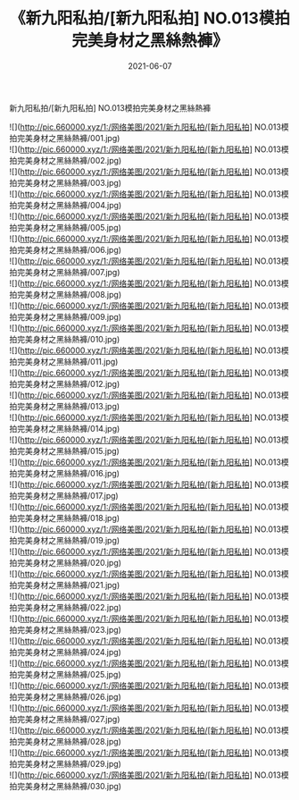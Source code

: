 ﻿---
layout: post
title:  《新九阳私拍/[新九阳私拍] NO.013模拍完美身材之黑絲熱褲》
date:   2021-06-07
img: http://pic.660000.xyz/1:/网络美图/2021/新九阳私拍/[新九阳私拍] NO.013模拍完美身材之黑絲熱褲/000.jpg
categories: [美女, 清纯, 唯美]
---

新九阳私拍/[新九阳私拍] NO.013模拍完美身材之黑絲熱褲

 ![](http://pic.660000.xyz/1:/网络美图/2021/新九阳私拍/[新九阳私拍] NO.013模拍完美身材之黑絲熱褲/001.jpg) <br>![](http://pic.660000.xyz/1:/网络美图/2021/新九阳私拍/[新九阳私拍] NO.013模拍完美身材之黑絲熱褲/002.jpg) <br>![](http://pic.660000.xyz/1:/网络美图/2021/新九阳私拍/[新九阳私拍] NO.013模拍完美身材之黑絲熱褲/003.jpg) <br>![](http://pic.660000.xyz/1:/网络美图/2021/新九阳私拍/[新九阳私拍] NO.013模拍完美身材之黑絲熱褲/004.jpg) <br>![](http://pic.660000.xyz/1:/网络美图/2021/新九阳私拍/[新九阳私拍] NO.013模拍完美身材之黑絲熱褲/005.jpg) <br>![](http://pic.660000.xyz/1:/网络美图/2021/新九阳私拍/[新九阳私拍] NO.013模拍完美身材之黑絲熱褲/006.jpg) <br>![](http://pic.660000.xyz/1:/网络美图/2021/新九阳私拍/[新九阳私拍] NO.013模拍完美身材之黑絲熱褲/007.jpg) <br>![](http://pic.660000.xyz/1:/网络美图/2021/新九阳私拍/[新九阳私拍] NO.013模拍完美身材之黑絲熱褲/008.jpg) <br>![](http://pic.660000.xyz/1:/网络美图/2021/新九阳私拍/[新九阳私拍] NO.013模拍完美身材之黑絲熱褲/009.jpg) <br>![](http://pic.660000.xyz/1:/网络美图/2021/新九阳私拍/[新九阳私拍] NO.013模拍完美身材之黑絲熱褲/010.jpg) <br>![](http://pic.660000.xyz/1:/网络美图/2021/新九阳私拍/[新九阳私拍] NO.013模拍完美身材之黑絲熱褲/011.jpg) <br>![](http://pic.660000.xyz/1:/网络美图/2021/新九阳私拍/[新九阳私拍] NO.013模拍完美身材之黑絲熱褲/012.jpg) <br>![](http://pic.660000.xyz/1:/网络美图/2021/新九阳私拍/[新九阳私拍] NO.013模拍完美身材之黑絲熱褲/013.jpg) <br>![](http://pic.660000.xyz/1:/网络美图/2021/新九阳私拍/[新九阳私拍] NO.013模拍完美身材之黑絲熱褲/014.jpg) <br>![](http://pic.660000.xyz/1:/网络美图/2021/新九阳私拍/[新九阳私拍] NO.013模拍完美身材之黑絲熱褲/015.jpg) <br>![](http://pic.660000.xyz/1:/网络美图/2021/新九阳私拍/[新九阳私拍] NO.013模拍完美身材之黑絲熱褲/016.jpg) <br>![](http://pic.660000.xyz/1:/网络美图/2021/新九阳私拍/[新九阳私拍] NO.013模拍完美身材之黑絲熱褲/017.jpg) <br>![](http://pic.660000.xyz/1:/网络美图/2021/新九阳私拍/[新九阳私拍] NO.013模拍完美身材之黑絲熱褲/018.jpg) <br>![](http://pic.660000.xyz/1:/网络美图/2021/新九阳私拍/[新九阳私拍] NO.013模拍完美身材之黑絲熱褲/019.jpg) <br>![](http://pic.660000.xyz/1:/网络美图/2021/新九阳私拍/[新九阳私拍] NO.013模拍完美身材之黑絲熱褲/020.jpg) <br>![](http://pic.660000.xyz/1:/网络美图/2021/新九阳私拍/[新九阳私拍] NO.013模拍完美身材之黑絲熱褲/021.jpg) <br>![](http://pic.660000.xyz/1:/网络美图/2021/新九阳私拍/[新九阳私拍] NO.013模拍完美身材之黑絲熱褲/022.jpg) <br>![](http://pic.660000.xyz/1:/网络美图/2021/新九阳私拍/[新九阳私拍] NO.013模拍完美身材之黑絲熱褲/023.jpg) <br>![](http://pic.660000.xyz/1:/网络美图/2021/新九阳私拍/[新九阳私拍] NO.013模拍完美身材之黑絲熱褲/024.jpg) <br>![](http://pic.660000.xyz/1:/网络美图/2021/新九阳私拍/[新九阳私拍] NO.013模拍完美身材之黑絲熱褲/025.jpg) <br>![](http://pic.660000.xyz/1:/网络美图/2021/新九阳私拍/[新九阳私拍] NO.013模拍完美身材之黑絲熱褲/026.jpg) <br>![](http://pic.660000.xyz/1:/网络美图/2021/新九阳私拍/[新九阳私拍] NO.013模拍完美身材之黑絲熱褲/027.jpg) <br>![](http://pic.660000.xyz/1:/网络美图/2021/新九阳私拍/[新九阳私拍] NO.013模拍完美身材之黑絲熱褲/028.jpg) <br>![](http://pic.660000.xyz/1:/网络美图/2021/新九阳私拍/[新九阳私拍] NO.013模拍完美身材之黑絲熱褲/029.jpg) <br>![](http://pic.660000.xyz/1:/网络美图/2021/新九阳私拍/[新九阳私拍] NO.013模拍完美身材之黑絲熱褲/030.jpg) <br>